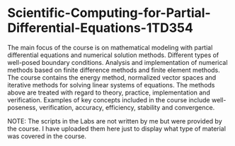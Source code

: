 # Scientific-Computing-for-Partial-Differential-Equations-1TD354
The main focus of the course is on mathematical modeling with partial differential equations and numerical solution methods. Different types of well-posed boundary conditions. Analysis and implementation of numerical methods based on finite difference methods and finite element methods. The course contains the energy method, normalized vector spaces and iterative methods for solving linear systems of equations. The methods above are treated with regard to theory, practice, implementation and verification. Examples of key concepts included in the course include well-poseness, verification, accuracy, efficiency, stability and convergence.

NOTE:
The scripts in the Labs are not written by me but were provided by the course. I have uploaded them here
just to display what type of material was covered in the course. 
